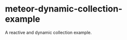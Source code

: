 meteor-dynamic-collection-example
=================================

A reactive and dynamic collection example.
